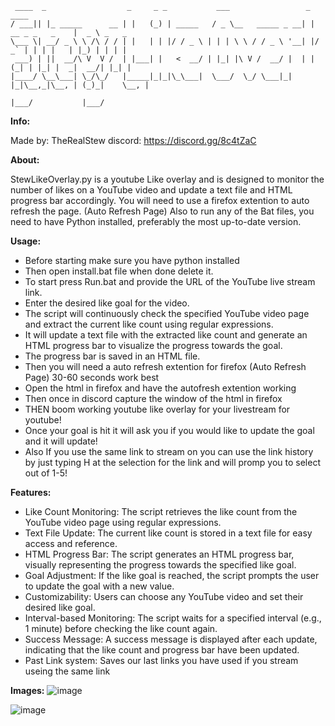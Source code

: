 ```
 ____  _                  _     _ _           ___                 _                 ____        
/ ___|| |_ _____      __ | |   (_) | _____   / _ \__   _____ _ __| | __ _ _   _    |  _ \ _   _ 
\___ \| __/ _ \ \ /\ / / | |   | | |/ / _ \ | | | \ \ / / _ \ '__| |/ _` | | | |   | |_) | | | |
 ___) | ||  __/\ V  V /  | |___| |   <  __/ | |_| |\ V /  __/ |  | | (_| | |_| |  _|  __/| |_| |
|____/ \__\___| \_/\_/   |_____|_|_|\_\___|  \___/  \_/ \___|_|  |_|\__,_|\__, | (_)_|    \__, |
                                                                          |___/           |___/  
```
**Info:**

Made by: TheRealStew
discord: https://discord.gg/8c4tZaC


**About:**

StewLikeOverlay.py is a youtube Like overlay and is designed to monitor the number of likes on a YouTube video and update a text file and HTML progress bar accordingly.
You will need to use a firefox extention to auto refresh the page. (Auto Refresh Page) Also to run any of the Bat files, you need to have Python installed, preferably the most up-to-date version.

**Usage:**
  -  Before starting make sure you have python installed 
  -  Then open install.bat file when done delete it.
  -  To start press Run.bat and provide the URL of the YouTube live stream link.
  -  Enter the desired like goal for the video.
  -  The script will continuously check the specified YouTube video page and extract the current like count using regular expressions.
  -  It will update a text file with the extracted like count and generate an HTML progress bar to visualize the progress towards the goal.
  -  The progress bar is saved in an HTML file.
  -  Then you will need a auto refresh extention for firefox (Auto Refresh Page) 30-60 seconds work best
  -  Open the html in firefox and have the autofresh extention working
  -  Then once in discord capture the window of the html in firefox
  -  THEN boom working youtube like overlay for your livestream for youtube!
  -  Once your goal is hit it will ask you if you would like to update the goal and it will update!
  -  Also If you use the same link to stream on you can use the link history by just typing H at the selection for the link and will promp you to select out of 1-5! 

**Features:**

   - Like Count Monitoring: The script retrieves the like count from the YouTube video page using regular expressions.
   - Text File Update: The current like count is stored in a text file for easy access and reference.
   - HTML Progress Bar: The script generates an HTML progress bar, visually representing the progress towards the specified like goal.
   - Goal Adjustment: If the like goal is reached, the script prompts the user to update the goal with a new value.
   - Customizability: Users can choose any YouTube video and set their desired like goal.
   - Interval-based Monitoring: The script waits for a specified interval (e.g., 1 minute) before checking the like count again.
   - Success Message: A success message is displayed after each update, indicating that the like count and progress bar have been updated.
   - Past Link system: Saves our last links you have used if you stream useing the same link

**Images:**
![image](https://github.com/TheRealStew/StewLikeOverlay.py/assets/45191884/dcb92f6f-a7a8-4d59-920c-25fc5ef4d910)

![image](https://github.com/TheRealStew/StewLikeOverlay.py/assets/45191884/af743a7e-3014-4343-bec5-89d61d28db29)
